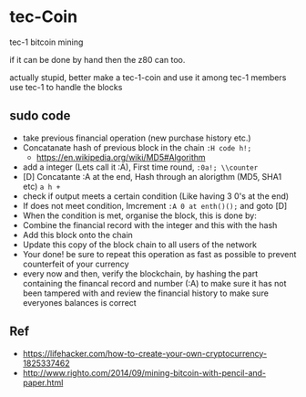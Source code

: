 # tec-Coin
tec-1 bitcoin mining



if it can be done by hand then the z80 can too.

actually stupid, better make a tec-1-coin and use it among tec-1 members
use tec-1 to handle the blocks


## sudo code
- take previous financial operation (new purchase history etc.)
- Concatanate hash of previous block in the chain `:H code h!;`
  - https://en.wikipedia.org/wiki/MD5#Algorithm 
- add a integer (Lets call it :A), First time round, `:0a!; \\counter`
- [D] Concatante :A at the end, Hash through an alorigthm (MD5, SHA1 etc) `a h +`
- check if output meets a certain condition (Like having 3 0's at the end)
- If does not meet condition, Imcrement `:A 0 at enth()();` and goto [D]
- When the condition is met, organise the block, this is done by:
- Combine the financial record with the integer and this with the hash
- Add this block onto the chain
- Update this copy of the block chain to all users of the network
- Your done! be sure to repeat this operation as fast as possible to prevent counterfeit of your currency
- every now and then, verify the blockchain, by hashing the part containing the financal record and number (:A) to make sure it has not been tampered with and review the financial history to make sure everyones balances is correct

## Ref 
- https://lifehacker.com/how-to-create-your-own-cryptocurrency-1825337462
- http://www.righto.com/2014/09/mining-bitcoin-with-pencil-and-paper.html
